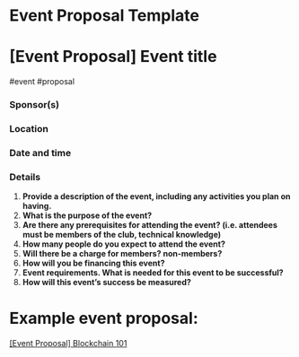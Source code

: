 # Event Proposal Template

# [Event Proposal] Event title

#event #proposal

### Sponsor(s)

### Location

### Date and time

### Details

1. **Provide a description of the event, including any activities you plan on having.**
2. **What is the purpose of the event?**
3. **Are there any prerequisites for attending the event? (i.e. attendees must be members of the club, technical knowledge)**
4. **How many people do you expect to attend the event?**
5. **Will there be a charge for members? non-members?**
6. **How will you be financing this event?**
7. **Event requirements. What is needed for this event to be successful?**
8. **How will this event’s success be measured?**

# Example event proposal:

[[Event Proposal] Blockchain 101](Event%20Proposal%20Template%20f67b509271714b1cbb4c1e3d6ba0d459/%5BEvent%20Proposal%5D%20Blockchain%20101%203d71955652774794bb673a1603704394.md)